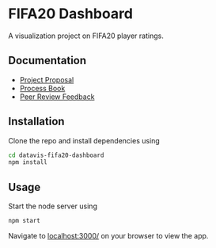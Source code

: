 # FIFA20 Dashboard

A visualization project on FIFA20 player ratings.

## Documentation
* [Project Proposal][doc-prop]
* [Process Book][doc-proc-bk]
* [Peer Review Feedback][doc-peer]

## Installation

Clone the repo and install dependencies using

```bash
cd datavis-fifa20-dashboard
npm install
```

## Usage

Start the node server using
```bash
npm start
```
Navigate to [localhost:3000/][localhost] on your browser to view the app.

[doc-prop]: docs/proposal.md
[doc-proc-bk]: docs/process_book.md
[doc-peer]: docs/peer_feedback.md
[raw-data]: src/data/raw.csv
[data-src]: https://www.kaggle.com/sagunsh/fifa-20-complete-player-dataset
[localhost]: localhost:3000/
